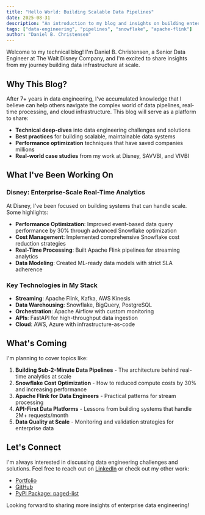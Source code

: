 ```yaml
---
title: "Hello World: Building Scalable Data Pipelines"
date: 2025-08-31
description: "An introduction to my blog and insights on building enterprise-scale data pipelines at Disney and beyond."
tags: ["data-engineering", "pipelines", "snowflake", "apache-flink"]
author: "Daniel B. Christensen"
---
```


Welcome to my technical blog! I'm Daniel B. Christensen, a Senior Data Engineer at The Walt Disney Company, and I'm excited to share insights from my journey building data infrastructure at scale.

## Why This Blog?

After 7+ years in data engineering, I've accumulated knowledge that I believe can help others navigate the complex world of data pipelines, real-time processing, and cloud infrastructure. This blog will serve as a platform to share:

- **Technical deep-dives** into data engineering challenges and solutions
- **Best practices** for building scalable, maintainable data systems
- **Performance optimization** techniques that have saved companies millions
- **Real-world case studies** from my work at Disney, SAVVBI, and VIVBI

## What I've Been Working On

### Disney: Enterprise-Scale Real-Time Analytics

At Disney, I've been focused on building systems that can handle scale. Some highlights:

- **Performance Optimization**: Improved event-based data query performance by 30% through advanced Snowflake optimization
- **Cost Management**: Implemented comprehensive Snowflake cost reduction strategies
- **Real-Time Processing**: Built Apache Flink pipelines for streaming analytics
- **Data Modeling**: Created ML-ready data models with strict SLA adherence

### Key Technologies in My Stack

- **Streaming**: Apache Flink, Kafka, AWS Kinesis
- **Data Warehousing**: Snowflake, BigQuery, PostgreSQL
- **Orchestration**: Apache Airflow with custom monitoring
- **APIs**: FastAPI for high-throughput data ingestion
- **Cloud**: AWS, Azure with infrastructure-as-code

## What's Coming

I'm planning to cover topics like:

1. **Building Sub-2-Minute Data Pipelines** - The architecture behind real-time analytics at scale
2. **Snowflake Cost Optimization** - How to reduced compute costs by 30% and increasing performance
3. **Apache Flink for Data Engineers** - Practical patterns for stream processing
4. **API-First Data Platforms** - Lessons from building systems that handle 2M+ requests/month
5. **Data Quality at Scale** - Monitoring and validation strategies for enterprise data

## Let's Connect

I'm always interested in discussing data engineering challenges and solutions. Feel free to reach out on [LinkedIn](https://linkedin.com/in/dbchristensen) or check out my other work:

- [Portfolio](https://christensendaniel.github.io)
- [GitHub](https://github.com/christensendaniel)
- [PyPI Package: paged-list](https://pypi.org/project/paged-list/)

Looking forward to sharing more insights of enterprise data engineering!
